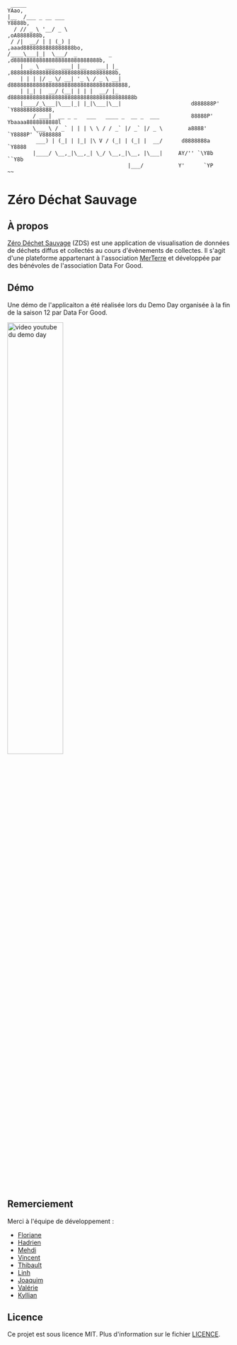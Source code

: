```
 _____                                                                   YAao,
|__  /___ _ __ ___                                                        Y8888b,
  / // _ \ '__/ _ \                                                     ,oA8888888b,
 / /|  __/ | | (_) |                                              ,aaad8888888888888888bo,
/____\___|_|  \___/  _          _                              ,d888888888888888888888888888b,
    |  _ \  ___  ___| |__   ___| |_                          ,888888888888888888888888888888888b,
    | | | |/ _ \/ __| '_ \ / _ \ __|                        d8888888888888888888888888888888888888,
    | |_| |  __/ (__| | | |  __/ |_                        d888888888888888888888888888888888888888b
    |____/_\___|\___|_| |_|\___|\__|                      d888888P'                    `Y888888888888,
        / ___|  __ _ _   ___   ____ _  __ _  ___          88888P'                    Ybaaaa8888888888l
        \___ \ / _` | | | \ \ / / _` |/ _` |/ _ \        a8888'                      `Y8888P' `V888888
         ___) | (_| | |_| |\ V / (_| | (_| |  __/      d8888888a                                `Y8888
        |____/ \__,_|\__,_| \_/ \__,_|\__, |\___|     AY/'' `\Y8b                                 ``Y8b
                                      |___/           Y'      `YP                                    ~~
```

# Zéro Déchat Sauvage
## À propos
[Zéro Déchet Sauvage](http://zds-app.duckdns.org/) (ZDS) est une application de visualisation de données de déchets diffus et collectés au cours d'évènements de collectes. Il s'agit d'une plateforme appartenant à l'association [MerTerre](https://mer-terre.org/) et développée par des bénévoles de l'association Data For Good.

## Démo
Une démo de l'applicaiton a été réalisée lors du Demo Day organisée à la fin de la saison 12 par Data For Good.

<a href="[URL](https://www.youtube.com/live/7Zvy2PS7Vjg?si=Z3Gduxff0EunXsF7&t=6210)">
    <img src="https://i.ytimg.com/vi/7Zvy2PS7Vjg/maxresdefault.jpg?sqp=-oaymwEmCIAKENAF8quKqQMa8AEB-AH-CYAC0AWKAgwIABABGFUgTyhlMA8=&rs=AOn4CLC3vkFGSd9jcNDb0HxMvbdN8kxQyA" alt="video youtube du demo day" width="50%">
</a>

## Remerciement
Merci à l'équipe de développement :
* [Floriane](https://github.com/florianeduccini)
* [Hadrien](https://github.com/DridrM)
* [Mehdi](https://github.com/Mendi33)
* [Vincent](https://github.com/Vincentdata)
* [Thibault](https://github.com/tgazagnes)
* [Linh](https://github.com/linh-dinh-1012)
* [Joaquim](https://github.com/JoaquimDiaz)
* [Valérie](https://github.com/ValerieNevo)
* [Kyllian](https://github.com/KyllianBeguin)

## Licence
Ce projet est sous licence MIT. Plus d'information sur le fichier [LICENCE](https://github.com/dataforgoodfr/12_zero_dechet_sauvage/blob/staging/LICENSE).
